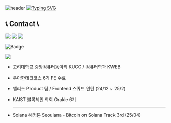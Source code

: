 <!--
**Jaymyong66/Jaymyong66** is a ✨ _special_ ✨ repository because its `README.md` (this file) appears on your GitHub profile.

Here are some ideas to get you started:

- 🔭 I’m currently working on ...
- 🌱 I’m currently learning ...
- 👯 I’m looking to collaborate on ...
- 🤔 I’m looking for help with ...
- 💬 Ask me about ...
- 📫 How to reach me: ...
- 😄 Pronouns: ...
- ⚡ Fun fact: ...
-->

![header](https://capsule-render.vercel.app/api?type=waving&color=6994CDEE&text=&animation=twinkling&height=80)
[![Typing SVG](https://readme-typing-svg.demolab.com?font=Alkatra&size=30&duration=2000&pause=1000&color=499FF7&multiline=true&random=false&width=450&lines=Welcome+to+JayMyong66+GitHub!%F0%9F%91%8B)](https://git.io/typing-svg)



## 📞 Contact 📞
 [![](https://img.shields.io/badge/Blog-grey?style=for-the-badge&logo=Tistory)](https://jayming66.tistory.com/)
 [![](https://img.shields.io/badge/Gmail-EA4335?style=for-the-badge&logo=Gmail&logoColor=white)](mailto:mjw8941@gmail.com)
 [![](https://img.shields.io/badge/Instagram-E4405F?style=for-the-badge&logo=Instagram&logoColor=white)](https://www.instagram.com/jayming66/)
 

![Badge](https://hitscounter.dev/api/hit?url=https%3A%2F%2Fgithub.com%2FJayMyong66&label=hits&icon=github&color=%23198754&message=&style=flat&tz=Asia%2FSeoul)


<a href="https://www.instagram.com/blockchain__valley/" target="_blank"><img src="https://img.shields.io/badge/#3C3C3D?style=flat-square&logo=#3C3C3D&logoColor=	#4169E1"/></a>

- 고려대학교 중앙컴퓨터동아리 KUCC / 컴퓨터학과 KWEB
- 우아한테크코스 6기 FE 수료
- 엘리스 Product 팀 / Frontend 스쿼드 인턴 (24/12 ~ 25/2)
- KAIST 블록체인 학회 Orakle 6기

  -----

- Solana 해커톤 Seoulana - Bitcoin on Solana Track 3rd (25/04)

